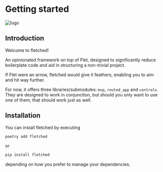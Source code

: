 # Getting started

![logo](assets/logo.png)

## Introduction

Welcome to fletched!

An opinionated framework on top of Flet,
designed to significantly reduce boilerplate code
and aid in structuring a non-trivial project.

If Flet were an arrow,
fletched would give it feathers,
enabling you to aim and hit way further.

For now, it offers three libraries/submodules:
`mvp`, `routed_app` and `controls`.
They are designed to work in conjunction,
but should you only want to use one of them,
that should work just as well.

## Installation

You can install fletched by executing

```bash
poetry add fletched
```

or

```bash
pip install fletched
```

depending on how you prefer to manage your dependencies.

